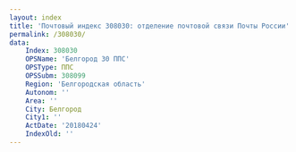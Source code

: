 ```yaml
---
layout: index
title: 'Почтовый индекс 308030: отделение почтовой связи Почты России'
permalink: /308030/
data:
    Index: 308030
    OPSName: 'Белгород 30 ППС'
    OPSType: ППС
    OPSSubm: 308099
    Region: 'Белгородская область'
    Autonom: ''
    Area: ''
    City: Белгород
    City1: ''
    ActDate: '20180424'
    IndexOld: ''
---
```

